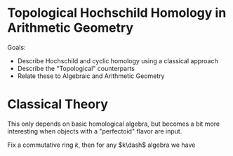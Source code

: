 # Topological Hochschild Homology  in Arithmetic Geometry

Goals:
- Describe Hochschild and cyclic homology using a classical approach
- Describe the "Topological" counterparts
- Relate these to Algebraic and Arithmetic Geometry

# Classical Theory

This only depends on basic homological algebra, but becomes a bit more interesting when objects with a "perfectoid" flavor are input.

Fix a commutative ring $k$, then for any $k\dash$ algebra we have